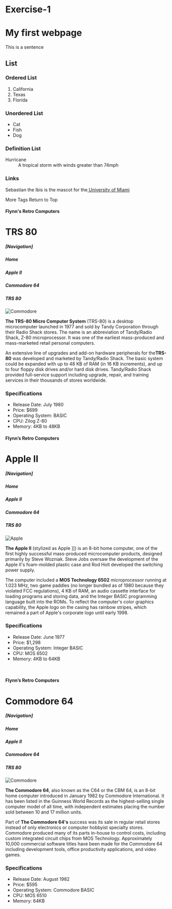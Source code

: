 # Exercise-1
<!DOCTYPE html>
<html>
<head>
  <meta charaset = “utf-8”>
  <title>Flynn</title>
</head>
<body>
<h1>My first webpage</h1>
  <p> This is a sentence</p>
<h2>List</h2>
<h3> Ordered List</h2>
<ol>
  <li>California</li>
  <li>Texas</li>
  <li>Florida</li>
</ol>
  
<h3>Unordered List</h2>
<ul>
  <li>Cat</li>
  <li>Fish</li>
  <li>Dog</li>
</ul>
<h3>Definition List</h2>
<dl>
<dt>Hurricane</dt>
	<dd> A tropical storm with winds greater than 74mph</dd>
</dl>
<h3>Links</h3>
	<p>Sebastian the Ibis is the mascot for the<a href= “http://www.miami.edu”> University of Miami</a><P>
More Tags
Return to Top
</body>
</html>

<!DOCTYPE html>
<html>
<head>
<meta charaset = “utf-8”>
<title>Apple Macintosh</title>
</head>
<body>
<h4>Flynn's Retro Computers</h4>
<h1>TRS 80</h1>
	<h5>[Navigation]</h5>
	<h5>Home</h5>
	<h5>Apple II</h5>
	<h5>Commodore 64</h5>
	<h5>TRS 80</h5>
<img src= “trs-80.jpg
<a href= “TRS-80” alt= Commodore 64></a>


<p><strong>The TRS-80 Micro Computer System</strong> (TRS-80) is a desktop microcomputer launched in 1977 and sold by Tandy Corporation through their Radio Shack stores. The name is an abbreviation of Tandy/Radio Shack, Z-80 microprocessor. It was one of the earliest mass-produced and mass-marketed retail personal computers.</p>

<p>An extensive line of upgrades and add-on hardware peripherals for the<strong>TRS-80</strong> was developed and marketed by Tandy/Radio Shack. The basic system could be expanded with up to 48 KB of RAM (in 16 KB increments), and up to four floppy disk drives and/or hard disk drives. Tandy/Radio Shack provided full-service support including upgrade, repair, and training services in their thousands of stores worldwide.</p>

<h3>Specifications</h3>
<ul>
	<li>Release Date: July 1980</li>
	<li>Price: $699</li>
	<li>Operating System: BASIC</li>
	<li>CPU: Zilog Z-80</li>
	<li>Memory: 4KB to 48KB</li>
</ul>
</body>
</html>







<!DOCTYPE html>
<html>
<head>
<meta charaset = “utf-8”>
<title>Apple Macintosh</title>
</head>
<body>

<h4>Flynn’s Retro Computers</h4>
<h1>Apple II</h1>
	<h5>[Navigation]</h5>
	<h5>Home</h5>
	<h5>Apple II</h5>
	<h5>Commodore 64</h5>
	<h5>TRS 80</h5>
<img src= “apple-ii.
<a href= “apple-ii.jpg” alt= Apple II></a>

<p><strong>The Apple II</strong> (stylized as Apple ][) is an 8-bit home computer, one of the first highly successful mass-produced microcomputer products, designed primarily by Steve Wozniak. Steve Jobs oversaw the development of the Apple II's foam-molded plastic case and Rod Holt developed the switching power supply.</p>

<p>The computer included a <strong>MOS Technology 6502</strong> microprocessor running at 1.023 MHz, two game paddles (no longer bundled as of 1980 because they violated FCC regulations), 4 KB of RAM, an audio cassette interface for loading programs and storing data, and the Integer BASIC programming language built into the ROMs. To reflect the computer's color graphics capability, the Apple logo on the casing has rainbow stripes, which remained a part of Apple's corporate logo until early 1998.</p>


<h3>Specifications</h3>
<ul>
	<li>Release Date: June 1977</li>
	<li>Price: $1,298</li>
	<li>Operating System: Integer BASIC</li>
	<li>CPU: MOS 6502</li>
	<li>Memory: 4KB to 64KB</li>
</ul>
</body>
</html>

 
<!DOCTYPE html>
<html>
<head>
  <meta charaset = “utf-8”>
  <title>Apple Macintosh</title>
</head>
<body>

<h4>Flynn’s Retro Computers</h4>
<h1>Commodore 64</h1>
	<h5>[Navigation]</h5>
	<h5>Home</h5>
	<h5>Apple II</h5>
	<h5>Commodore 64</h5>
	<h5>TRS 80</h5>
<img src= “commodore-64.jpg
<a href= “Commodore 64” alt= Commodore 64></a>

<p><strong>The Commodore 64</strong>, also known as the C64 or the CBM 64, is an 8-bit home computer introduced in January 1982 by Commodore International. It has been listed in the Guinness World Records as the highest-selling single computer model of all time, with independent estimates placing the number sold between 10 and 17 million units.</p>

<p>Part of <strong>The Commodore 64's</strong> success was its sale in regular retail stores instead of only electronics or computer hobbyist specialty stores. Commodore produced many of its parts in-house to control costs, including custom integrated circuit chips from MOS Technology. Approximately 10,000 commercial software titles have been made for the Commodore 64 including development tools, office productivity applications, and video games.</p>

<h3>Specifications</h3>
<ul>
	<li>Release Date: August 1982</li>
	<li>Price: $595</li>
	<li>Operating System: Commodore BASIC</li>
	<li>CPU: MOS 6510</li>
	<li>Memory: 64KB</li>
</ul>
</body>
</html>
